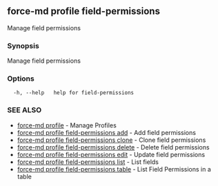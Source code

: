 ## force-md profile field-permissions

Manage field permissions

### Synopsis

Manage field permissions

### Options

```
  -h, --help   help for field-permissions
```

### SEE ALSO

* [force-md profile](force-md_profile.md)	 - Manage Profiles
* [force-md profile field-permissions add](force-md_profile_field-permissions_add.md)	 - Add field permissions
* [force-md profile field-permissions clone](force-md_profile_field-permissions_clone.md)	 - Clone field permissions
* [force-md profile field-permissions delete](force-md_profile_field-permissions_delete.md)	 - Delete field permissions
* [force-md profile field-permissions edit](force-md_profile_field-permissions_edit.md)	 - Update field permissions
* [force-md profile field-permissions list](force-md_profile_field-permissions_list.md)	 - List fields
* [force-md profile field-permissions table](force-md_profile_field-permissions_table.md)	 - List Field Permissions in a table


